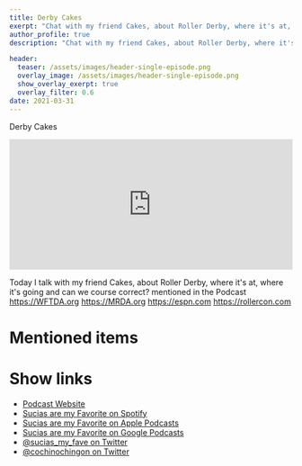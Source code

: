 ```yaml
---
title: Derby Cakes
exerpt: "Chat with my friend Cakes, about Roller Derby, where it's at, where it's going and can we course correct"
author_profile: true
description: "Chat with my friend Cakes, about Roller Derby, where it's at, where it's going and can we course correct"

header:
  teaser: /assets/images/header-single-episode.png
  overlay_image: /assets/images/header-single-episode.png
  show_overlay_exerpt: true
  overlay_filter: 0.6
date: 2021-03-31
---
```


Derby Cakes

<iframe src="https://open.spotify.com/embed-podcast/episode/5cQ1MIKq7BNzIAuq8JlDza" width="100%" height="232" frameborder="0" allowtransparency="true" allow="encrypted-media"></iframe>

Today I talk with my friend Cakes, about Roller Derby, where it's at, where it's going and can we course correct? mentioned in the Podcast https://WFTDA.org https://MRDA.org https://espn.com https://rollercon.com

# Mentioned items



# Show links

* <i class=fas fa-link></i> [Podcast Website](https://cochinochingon.com)
* <i class=fab fa-spotify></i> [Sucias are my Favorite on Spotify](https://open.spotify.com/show/3XjoipCU3QzeIaQAAQpBdW)
* <i class=fas fa-podcast></i> [Sucias are my Favorite on Apple Podcasts](https://podcasts.apple.com/us/podcast/sucias-are-my-favorite/id1548173787)
* <i class=fab fa-google-play></i> [Sucias are my Favorite on Google Podcasts](https://podcasts.google.com/feed/aHR0cHM6Ly9hbmNob3IuZm0vcy80MjI0YzYzYy9wb2RjYXN0L3Jzcw==)
* <i class=fab fa-twitter></i> [@sucias_my_fave on Twitter](https://twitter.com/sucias_my_fave)
* <i class=fab fa-twitter></i> [@cochinochingon on Twitter](https://twitter.com/cochinochingon)
